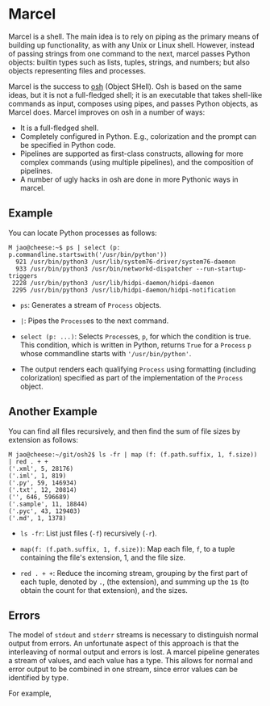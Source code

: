 Marcel
======

Marcel is a shell. The main idea is to rely on piping as the primary
means of building up functionality, as with any Unix or Linux
shell. However, instead of passing strings from one command to the
next, marcel passes Python objects: builtin types such as lists,
tuples, strings, and numbers; but also objects representing files and
processes.

Marcel is the success to [osh](http://github.com/geophile/osh) (Object SHell). Osh
is based on the same ideas, but it is not a full-fledged shell; it is an executable
that takes shell-like commands as input, composes using pipes, and passes Python objects,
as Marcel does. Marcel improves on osh in a number of ways:

* It is a full-fledged shell.
* Completely configured in Python. E.g., colorization and the prompt can be specified in Python code.
* Pipelines are supported as first-class constructs, allowing for more complex commands 
(using multiple pipelines), and the composition of pipelines.
* A number of ugly hacks in osh are done in more Pythonic ways in marcel.

Example
-------
You can locate Python processes as follows:

    M jao@cheese:~$ ps | select (p: p.commandline.startswith('/usr/bin/python')) 
      921 /usr/bin/python3 /usr/lib/system76-driver/system76-daemon
      933 /usr/bin/python3 /usr/bin/networkd-dispatcher --run-startup-triggers
     2228 /usr/bin/python3 /usr/lib/hidpi-daemon/hidpi-daemon
     2295 /usr/bin/python3 /usr/lib/hidpi-daemon/hidpi-notification

* `ps`: Generates a stream of `Process` objects.

* `|`: Pipes the `Process`es to the next command.

* `select (p: ...)`: Selects `Process`es, `p`, for which the
condition is true. This condition, which is written in Python, returns
`True` for a `Process` `p` whose commandline starts with
`'/usr/bin/python'`.

* The output renders each qualifying `Process` using formatting
(including colorization) specified as part of the implementation of
the `Process` object.

Another Example
---------------
You can find all files recursively, and then find the sum of file sizes by extension as follows:

    M jao@cheese:~/git/osh2$ ls -fr | map (f: (f.path.suffix, 1, f.size)) | red . + +
    ('.xml', 5, 28176)
    ('.iml', 1, 819)
    ('.py', 59, 146934)
    ('.txt', 12, 20814)
    ('', 646, 596689)
    ('.sample', 11, 18844)
    ('.pyc', 43, 129403)
    ('.md', 1, 1378)
    
* `ls -fr`: List just files (`-f`) recursively (`-r`).

* `map(f: (f.path.suffix, 1, f.size))`: Map each file, `f`, to a tuple containing the file's 
extension, 1, and the file size.

* `red . + +`: Reduce the incoming stream, grouping by the first part of each tuple, denoted 
by `.`, (the extension), and summing up the `1`s (to obtain the count for that extension), 
and the sizes.

Errors
------
The model of `stdout` and `stderr` streams is necessary to distinguish normal output from errors.
An unfortunate aspect of this approach is that the interleaving of normal output and errors is lost.
A marcel pipeline generates a stream of values, and each value has a type. This allows for normal
and error output to be combined in one stream, since error values can be identified by type.

For example, 